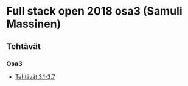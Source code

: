 # Full stack open 2018 osa3 (Samuli Massinen)

## Tehtävät

### Osa3

- [Tehtävät 3.1-3.7](https://github.com/smassine/fullstackopen-osa3/blob/master/index.js)
